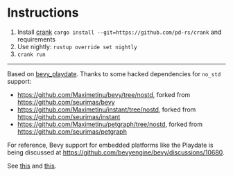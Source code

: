 # Instructions

1. Install [crank](https://github.com/pd-rs/crank) `cargo install --git=https://github.com/pd-rs/crank` and requirements
2. Use nightly: `rustup override set nightly`
3. `crank run`

----

 Based on [bevy_playdate](https://github.com/seurimas/bevy_playdate/). Thanks to some hacked dependencies for `no_std` support:
- https://github.com/Maximetinu/bevy/tree/nostd, forked from https://github.com/seurimas/bevy
- https://github.com/Maximetinu/instant/tree/nostd, forked from https://github.com/seurimas/instant
- https://github.com/Maximetinu/petgraph/tree/nostd, forked from https://github.com/seurimas/petgraph

For reference, Bevy support for embedded platforms like the Playdate is being discussed at https://github.com/bevyengine/bevy/discussions/10680.

See [this](https://github.com/bevyengine/bevy/discussions/10680#discussioncomment-8025944) and [this](https://github.com/bevyengine/bevy/discussions/10680#discussioncomment-9341710).
